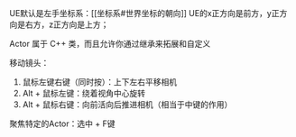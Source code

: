 UE默认是左手坐标系：[[坐标系#世界坐标的朝向]]
UE的x正方向是前方，y正方向是右方，z正方向是上方；

Actor 属于 C++ 类，而且允许你通过继承来拓展和自定义


移动镜头：
1. 鼠标左键右键（同时按）：上下左右平移相机
2. Alt + 鼠标左键：绕着视角中心旋转
3. Alt + 鼠标右键：向前活向后推进相机（相当于中键的作用）

聚焦特定的Actor：选中 + F键

